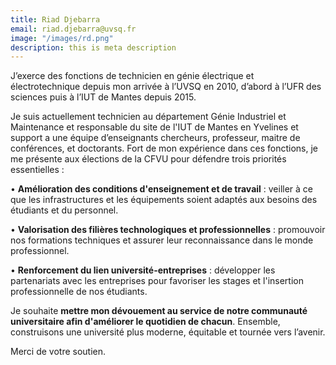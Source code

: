 ```yaml
---
title: Riad Djebarra
email: riad.djebarra@uvsq.fr
image: "/images/rd.png"
description: this is meta description
---
```


<div align="left">J’exerce des fonctions de technicien en génie électrique et électrotechnique depuis mon arrivée à l’UVSQ en 2010, d’abord à l’UFR des sciences puis à l’IUT de Mantes depuis 2015.

Je suis actuellement technicien au département Génie Industriel et Maintenance et responsable du site de l'IUT de Mantes en Yvelines et support a une équipe d’enseignants chercheurs, professeur, maitre de conférences, et doctorants.  Fort de mon expérience dans ces fonctions, je me présente aux élections de la CFVU pour défendre trois priorités essentielles :

•	**Amélioration des conditions d'enseignement et de travail** : veiller à ce que les infrastructures et les équipements soient adaptés aux besoins des étudiants et du personnel.

•	**Valorisation des filières technologiques et professionnelles** : promouvoir nos formations techniques et assurer leur reconnaissance dans le monde professionnel.

•	**Renforcement du lien université-entreprises** : développer les partenariats avec les entreprises pour favoriser les stages et l'insertion professionnelle de nos étudiants.

Je souhaite **mettre mon dévouement au service de notre communauté universitaire afin d'améliorer le quotidien de chacun**. Ensemble, construisons une université plus moderne, équitable et tournée vers l’avenir.

Merci de votre soutien.</div>
